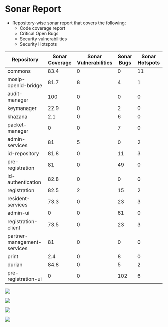 # Sonar Report

* Repository-wise sonar report that covers the following:
  * Code coverage report
  * Critical Open Bugs
  * Security vulnerabilities
  * Security Hotspots

| Repository                  | Sonar Coverage | Sonar Vulnerabilities | Sonar Bugs | Sonar Hotspots |
| --------------------------- | -------------- | --------------------- | ---------- | -------------- |
| commons                     | 83.4           | 0                     | 0          | 11             |
| mosip-openid-bridge         | 81.7           | 8                     | 4          | 1              |
| audit-manager               | 100            | 0                     | 0          | 0              |
| keymanager                  | 22.9           | 0                     | 2          | 0              |
| khazana                     | 2.1            | 0                     | 6          | 0              |
| packet-manager              | 0              | 0                     | 7          | 0              |
| admin-services              | 81             | 5                     | 0          | 2              |
| id-repository               | 81.8           | 0                     | 11         | 3              |
| pre-registration            | 81             | 0                     | 49         | 0              |
| id-authentication           | 82.8           | 0                     | 0          | 0              |
| registration                | 82.5           | 2                     | 15         | 2              |
| resident-services           | 73.3           | 0                     | 23         | 3              |
| admin-ui                    | 0              | 0                     | 61         | 0              |
| registration-client         | 73.5           | 0                     | 23         | 3              |
| partner-management-services | 81             | 0                     | 0          | 0              |
| print                       | 2.4            | 0                     | 8          | 0              |
| durian                      | 84.8           | 0                     | 5          | 2              |
| pre-registration-ui         | 0              | 0                     | 102        | 6              |

![](../../../.gitbook/assets/sonar-hotspots-1201B1.png)

![](../../../.gitbook/assets/open-bugs-1201B1.png)

![](../../../.gitbook/assets/sonar-vulnerabilities-1201B1.png)

![](../../../.gitbook/assets/sonar-code-coverage-1201B1.png)
